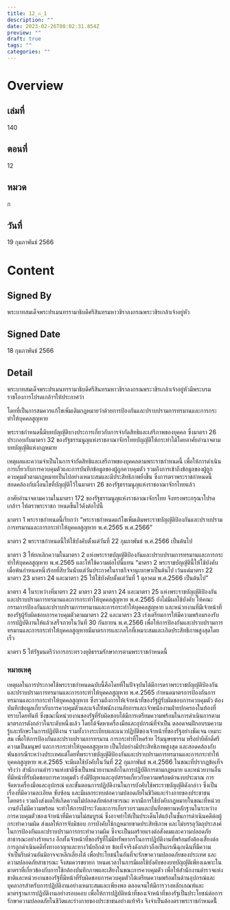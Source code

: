 ```yaml
---
title: 12_ก_1
description: ""
date: 2023-02-26T08:02:31.854Z
preview: ""
draft: true
tags: ""
categories: ""
---
```


# Overview

## เล่มที่
140

## ตอนที่ 
12

## หมวด
ก

## วันที่
19 กุมภาพันธ์ 2566

# Content

## Signed By
พระบาทสมเด็จพระปรเมนทรรามาธิบดีศรีสินทรมหาวชิราลงกรณพระวชิรเกล้าเจ้าอยู่หัว

## Signed Date
18 กุมภาพันธ์  2566

## Detail
พระบาทสมเด็จพระปรเมนทรรามาธิบดีศรีสินทรมหาวชิราลงกรณพระวชิรเกล้าเจ้าอยู่หัวมีพระบรมราชโองการโปรดเกล้าฯให้ประกาศว่า  

โดยที่เป็นการสมควรแก้ไขเพิ่มเติมกฎหมายว่าด้วยการป้องกันและปราบปรามการทรมานและการกระทำให้บุคคลสูญหาย  

พระราชกำหนดนี้มีบทบัญญัติบางประการเกี่ยวกับการจำกัดสิทธิและเสรีภาพของบุคคล  ซึ่งมาตรา 26 ประกอบกับมาตรา 32 ของรัฐธรรมนูญแห่งราชอาณาจักรไทยบัญญัติให้กระทำได้โดยอาศัยอำนาจตามบทบัญญัติแห่งกฎหมาย 

เหตุผลและความจำเป็นในการจำกัดสิทธิและเสรีภาพของบุคคลตามพระราชกำหนดนี้  เพื่อให้การดำเนินการเกี่ยวกับการควบคุมตัวและการบันทึกข้อมูลของผู้ถูกควบคุมตัว  รวมถึงการเข้าถึงข้อมูลของผู้ถูกควบคุมตัวตามกฎหมายเป็นไปอย่างเหมาะสมและมีประสิทธิภาพยิ่งขึ้น  ซึ่งการตราพระราชกำหนดนี้สอดคล้องกับเงื่อนไขที่บัญญัติไว้ในมาตรา 26 ของรัฐธรรมนูญแห่งราชอาณาจักรไทยแล้ว

อาศัยอำนาจตามความในมาตรา 172 ของรัฐธรรมนูญแห่งราชอาณาจักรไทย จึงทรงพระกรุณาโปรดเกล้าฯ  ให้ตราพระราชก าหนดขึ้นไว้ดังต่อไปนี้

มาตรา 1 พระราชกำหนดนี้เรียกว่า “พระราชกำหนดแก้ไขเพิ่มเติมพระราชบัญญัติป้องกันและปราบปรามการทรมานและการกระทำให้บุคคลสูญหาย พ.ศ.2565 พ.ศ.2566”

มาตรา 2 พระราชกำหนดนี้ให้ใช้บังคับตั้งแต่วันที่ 22 กุมภาพันธ์ พ.ศ.2566 เป็นต้นไป

มาตรา 3 ให้ยกเลิกความในมาตรา 2 แห่งพระราชบัญญัติป้องกันและปราบปรามการทรมานและการกระทำให้บุคคลสูญหาย พ.ศ.2565 และให้ใช้ความต่อไปนี้แทน “มาตรา 2 พระราชบัญญัตินี้ให้ใช้บังคับเมื่อพ้นกำหนดหนึ่งร้อยยี่สิบวันนับแต่วันประกาศในราชกิจจานุเบกษาเป็นต้นไป  เว้นแต่มาตรา 22 มาตรา 23 มาตรา 24 และมาตรา  25 ให้ใช้บังคับตั้งแต่วันที่ 1 ตุลาคม พ.ศ.2566 เป็นต้นไป”

มาตรา 4 ในระหว่างที่มาตรา 22 มาตรา 23 มาตรา 24 และมาตรา 25 แห่งพระราชบัญญัติป้องกันและปราบปรามการทรมานและการกระทำให้บุคคลสูญหาย พ.ศ.2565 ยังไม่มีผลใช้บังคับ  ให้คณะกรรมการป้องกันและปราบปรามการทรมานและการกระทำให้บุคคลสูญหาย  และหน่วยงานที่มีเจ้าหน้าที่ของรัฐผู้รับผิดชอบการควบคุมตัวตามมาตรา 22 และมาตรา 23  เร่งเตรียมการให้มีความพร้อมรองรับการปฏิบัติงานให้แล้วเสร็จภายในวันที่ 30 กันยายน พ.ศ.2566 เพื่อให้การป้องกันและปราบปรามการทรมานและการกระทำให้บุคคลสูญหายมีมาตรการและกลไกที่เหมาะสมและเกิดประสิทธิภาพสูงสุดโดยเร็ว

มาตรา 5 ให้รัฐมนตรีว่าการกระทรวงยุติธรรมรักษาการตามพระราชกำหนดนี้

### หมายเหตุ

เหตุผลในการประกาศใช้พระราชกำหนดฉบับนี้คือโดยที่ในปัจจุบันได้มีการตราพระราชบัญญัติป้องกันและปราบปรามการทรมานและการกระทำให้บุคคลสูญหาย พ.ศ.2565 กำหนดมาตรการป้องกันการทรมานและการกระทำให้บุคคลสูญหาย  ซึ่งรวมถึงการให้เจ้าหน้าที่ของรัฐผู้รับผิดชอบการควบคุมตัว  ต้องบันทึกข้อมูลเกี่ยวกับการควบคุมตัวและแจ้งให้พนักงานอัยการและเจ้าพนักงานฝ่ายปกครองในท้องที่ทราบโดยทันที  ซึ่งขณะนี้หน่วยงานของรัฐที่รับผิดชอบได้มีการเตรียมความพร้อมในการดำเนินการตามมาตรการดังกล่าวในระดับหนึ่งแล้ว โดยได้จัดหาเครื่องมือและอุปกรณ์ที่จำเป็น ตลอดจนฝึกอบรมความรู้และทักษะในการปฏิบัติงาน  รวมทั้งวางระเบียบและแนวปฏิบัติของเจ้าหน้าที่ของรัฐอย่างชัดเจน เหมาะสม  เพื่อให้การป้องกันและปราบปรามการทรมาน การกระทำที่โหดร้าย  ไร้มนุษยธรรม  หรือย่ำยีศักดิ์ศรีความเป็นมนุษย์  และการกระทำให้บุคคลสูญหาย เป็นไปอย่างมีประสิทธิภาพสูงสุด  และสอดคล้องกับพันธกรณีระหว่างประเทศแต่โดยที่พระราชบัญญัติป้องกันและปราบปรามการทรมานและการกระทำให้บุคคลสูญหาย พ.ศ.2565 จะมีผลใช้บังคับในวันที่ 22 กุมภาพันธ์ พ.ศ.2566 ในขณะที่ปรากฏข้อเท็จจริงว่า  สำนักงานตำรวจแห่งชาติซึ่งเป็นหน่วยงานหลักในการปฏิบัติการตามกฎหมาย  และหน่วยงานอื่นที่มีหน้าที่รับผิดชอบการควบคุมตัว ยังมีปัญหาและอุปสรรคเกี่ยวกับความพร้อมด้านงบประมาณ  การจัดหาเครื่องมือและอุปกรณ์ และขั้นตอนการปฏิบัติงานในการบังคับใช้พระราชบัญญัติดังกล่าว  ซึ่งเป็นเรื่องที่มีความละเอียด ซับซ้อน และมีผลกระทบต่อความปลอดภัยในชีวิตและร่างกายของประชาชนโดยตรง  รวมถึงส่งผลให้เกิดความไม่ปลอดภัยต่อสาธารณะ หากมีการใช้บังคับกฎหมายในขณะที่หน่วยงานยังไม่มีความพร้อม  จะทำให้การเฝ้าระวังและการเก็บรวบรวมและบันทึกพยานหลักฐานในระหว่างการควบคุมตัวของเจ้าหน้าที่มีความไม่สมบูรณ์  ซึ่งอาจทำให้เป็นประเด็นโต้แย้งในชั้นการดำเนินคดีต่อผู้กระทำความผิด ส่งผลให้การจับมิชอบ การบังคับใช้กฎหมายขาดประสิทธิภาพ และไม่บรรลุวัตถุประสงค์ในการป้องกันและปราบปรามการกระทำความผิด  ซึ่งจะเป็นผลร้ายแรงต่อสังคมและความปลอดภัยสาธารณะอย่างร้ายแรง  อีกทั้งเจ้าหน้าที่ของรัฐที่ไม่มีทรัพยากรในการปฏิบัติงานที่พร้อมยังต้องเสี่ยงต่อการถูกดำเนินคดีทั้งทางอาญาและทางวินัยอีกด้วย ข้อเท็จจริงดังกล่าวถือเป็นกรณีฉุกเฉินที่มีความจำเป็นรีบด่วนอันมิอาจจะหลีกเลี่ยงได้  เพื่อประโยชน์ในอันที่จะรักษาความปลอดภัยของประเทศ และความปลอดภัยสาธารณะ จึงสมควรขยายก าหนดเวลาในการมีผลใช้บังคับของบทบัญญัติเพียงเฉพาะในมาตราที่เกี่ยวข้องกับการใช้กล้องบันทึกภาพและเสียงในขณะการควบคุมตัว เพื่อให้สำนักงานตำรวจแห่งชาติและหน่วยงานของรัฐที่มีหน้าที่รับผิดชอบการควบคุมตัวได้เตรียมความพร้อมในด้านอุปกรณ์และบุคลากรสำหรับการปฏิบัติงานอย่างเหมาะสมและเพียงพอ  ตลอดจนให้มีการวางหลักเกณฑ์และมาตรฐานการปฏิบัติงานอย่างรอบคอบ  เพื่อให้การปฏิบัติหน้าที่ของเจ้าหน้าที่ของรัฐเป็นประโยชน์ต่อการรักษาความปลอดภัยในชีวิตและร่างกายของประชาชนอย่างแท้จริง  จึงจำเป็นต้องตราพระราชกำหนดนี้้

